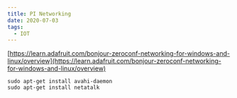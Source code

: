 ```yaml
---
title: PI Networking
date: 2020-07-03
tags:
  - IOT
---
```


[https://learn.adafruit.com/bonjour-zeroconf-networking-for-windows-and-linux/overview](https://learn.adafruit.com/bonjour-zeroconf-networking-for-windows-and-linux/overview)

```text
sudo apt-get install avahi-daemon
sudo apt-get install netatalk
```
